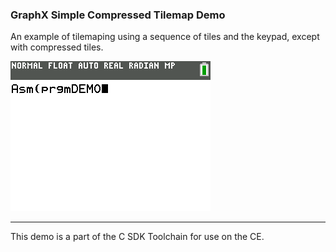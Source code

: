 ### GraphX Simple Compressed Tilemap Demo

An example of tilemaping using a sequence of tiles and the keypad, except with compressed tiles.

![Screenshot](../gfx_tilemap/screenshot.gif)

---

This demo is a part of the C SDK Toolchain for use on the CE.

